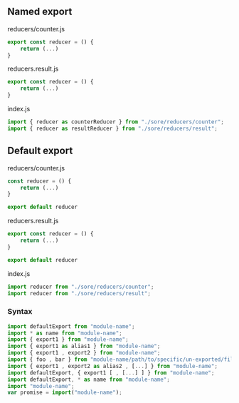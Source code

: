 ## Named export

reducers/counter.js

```js
export const reducer = () {
	return (...)
}
```

reducers.result.js

```js
export const reducer = () {
	return (...)
}
```

index.js

```js
import { reducer as counterReducer } from "./sore/reducers/counter";
import { reducer as resultReducer } from "./sore/reducers/result";
```

## Default export

reducers/counter.js

```js
const reducer = () {
	return (...)
}

export default reducer
```

reducers.result.js

```js
export const reducer = () {
	return (...)
}

export default reducer
```

index.js

```js
import reducer from "./sore/reducers/counter";
import reducer from "./sore/reducers/result";
```

### Syntax

```js
import defaultExport from "module-name";
import * as name from "module-name";
import { export1 } from "module-name";
import { export1 as alias1 } from "module-name";
import { export1 , export2 } from "module-name";
import { foo , bar } from "module-name/path/to/specific/un-exported/file";
import { export1 , export2 as alias2 , [...] } from "module-name";
import defaultExport, { export1 [ , [...] ] } from "module-name";
import defaultExport, * as name from "module-name";
import "module-name";
var promise = import("module-name");
```
